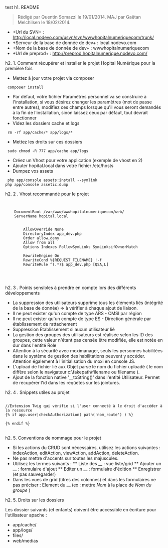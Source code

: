 test
h1. README

> Rédigé par Quentin Somazzi le 19/01/2014.
> MAJ par Gaëtan Melchilsen le 18/02/2014.

* +Url du SVN+ : http://local.nodevo.com/usvn/svn/wwwhopitalnumeriquecom/trunk/
* +Serveur de la base de donnée de dev+ : local.nodevo.com
* +Nom de la base de donnée de dev+ : wwwhopitalnumeriquecom
* +Url de preprod+ : http://preprod.hopitalnumerique.nodevo.com/

h2. 1. Comment récupérer et installer le projet Hopital Numérique pour la première fois

* Mettez à jour votre projet via composer
<pre><code class="php"> composer install
</code></pre>
* Par défaut, votre fichier Paramètres personnel va se construire à l'installation, si vous désirez changer les paramètres (mot de passe entre autres), modifiez ces champs lorsque qu'il vous seront demandés à la fin de l'installation, sinon laissez ceux par défaut, tout devrait fonctionner
* Videz les dossiers cache et logs
<pre><code class="php"> rm -rf app/cache/* app/logs/*
</code></pre>
* Mettez les droits sur ces dossiers
<pre><code class="php"> sudo chmod -R 777 app/cache app/logs
</code></pre>
* Créez un Vhost pour votre application (exemple de vhost en 2)
* Ajouter hopital.local dans votre fichier /etc/hosts
* Dumpez vos assets
<pre><code class="php"> php app/console assets:install --symlink
php app/console assetic:dump
</code></pre>

h2. 2 . Vhost recommandé pour le projet

<pre><code class="php">
<VirtualHost *:80>
    DocumentRoot /var/www/wwwhopitalnumeriquecom/web/
    ServerName hopital.local

    <Directory "/var/www/wwwhopitalnumeriquecom/web/">
        AllowOverride None
        DirectoryIndex app_dev.php
        Order allow,deny
        Allow from all
        Options Indexes FollowSymLinks SymLinksifOwnerMatch

        RewriteEngine On
        RewriteCond %{REQUEST_FILENAME} !-f
        RewriteRule ^(.*)$ app_dev.php [QSA,L]
    </Directory>
</VirtualHost>
</code>
</pre>


h2. 3 . Points sensibles à prendre en compte lors des différents développements

* La suppression des utilisateurs supprime tous les éléments liés (intégrité de la base de donnée) => à vérifier à chaque ajout de liaison.
* Il ne peut exister qu'un compte de type ARS - CMSI par région
* Il ne peut exister qu'un compte de type ES - Direction générale par établissement de rattachement
* Suppression Etablissement si aucun utilisateur lié
* La gestion des groupes des utilisateurs est réalisée selon les ID des groupes, cette valeur n'étant pas censée être modifiée, elle est notée en dur dans l'entité Role
* Attention à la sécurité avec moximanager, seuls les personnes habilitées dans le système de gestion des habilitations peuvent y accéder. Attention également à l'initialisation du moxi en console JS.
* L'upload de fichier lié aux Objet parse le nom du fichier uploadé ( le nom diffère selon le navigateur c:\fakepath\filename ou filename ).
* Ajout de la fonction native '__toString()' dans l'entité Utilisateur. Permet de recupérer l'id dans les reqûetes sur les jointures.

h2. 4 . Snippets utiles au projet 

<pre><code class="php">
//Extension Twig qui vérifie si l'user connecté à le droit d'accéder à la ressource
{% if app.user|checkAuthorization( path('nom_route') ) %}

{% endif %}
</code>
</pre>

h2. 5. Conventions de nommage pour le projet

* Si les actions du CRUD sont nécessaires, utilisez les actions suivantes : indexAction, editAction, viewAction, addAction, deleteAction.
* Ne pas mettre d'accents sur toutes les majuscules.
* Utilisez les termes suivants :
** Liste des __  : vue liste/grid
** Ajouter un __ : formulaire d'ajout
** Editer un __ : formulaire d'édition
** Enregistrer (et pas sauvegarder)
* Dans les vues de grid (titres des colonnes) et dans les formulaires ne pas préciser : Element du __  (ex : mettre *Nom* à la place de *Nom du groupe* )

h2. 5. Droits sur les dossiers

Les dossier suivants (et enfants) doivent être accessible en écriture pour l'utilisateur apache :
- app/cache/
- app/logs/
- files/
- web/medias
